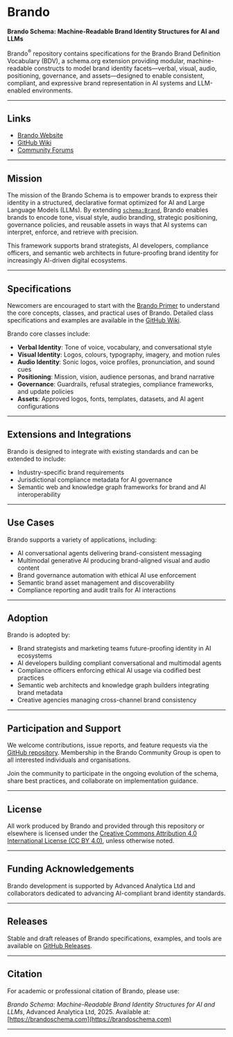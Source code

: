 # Brando

**Brando Schema: Machine-Readable Brand Identity Structures for AI and LLMs**

Brando<sup>®</sup> repository contains specifications for the Brando Brand Definition Vocabulary (BDV), a schema.org extension providing modular, machine-readable constructs to model brand identity facets—verbal, visual, audio, positioning, governance, and assets—designed to enable consistent, compliant, and expressive brand representation in AI systems and LLM-enabled environments.

---

## Links

* [Brando Website](https://brandoschema.com)
* [GitHub Wiki](https://github.com/yourorg/brando/wiki)
* [Community Forums](https://community.brandoschema.com)

---

## Mission

The mission of the Brando Schema is to empower brands to express their identity in a structured, declarative format optimized for AI and Large Language Models (LLMs). By extending [`schema:Brand`](https://schema.org/Brand), Brando enables brands to encode tone, visual style, audio branding, strategic positioning, governance policies, and reusable assets in ways that AI systems can interpret, enforce, and retrieve with precision.

This framework supports brand strategists, AI developers, compliance officers, and semantic web architects in future-proofing brand identity for increasingly AI-driven digital ecosystems.

---

## Specifications

Newcomers are encouraged to start with the [Brando Primer](https://brandoschema.com/primer) to understand the core concepts, classes, and practical uses of Brando. Detailed class specifications and examples are available in the [GitHub Wiki](https://github.com/yourorg/brando/wiki).

Brando core classes include:

* **Verbal Identity**: Tone of voice, vocabulary, and conversational style
* **Visual Identity**: Logos, colours, typography, imagery, and motion rules
* **Audio Identity**: Sonic logos, voice profiles, pronunciation, and sound cues
* **Positioning**: Mission, vision, audience personas, and brand narrative
* **Governance**: Guardrails, refusal strategies, compliance frameworks, and update policies
* **Assets**: Approved logos, fonts, templates, datasets, and AI agent configurations

---

## Extensions and Integrations

Brando is designed to integrate with existing standards and can be extended to include:

* Industry-specific brand requirements
* Jurisdictional compliance metadata for AI governance
* Semantic web and knowledge graph frameworks for brand and AI interoperability

---

## Use Cases

Brando supports a variety of applications, including:

* AI conversational agents delivering brand-consistent messaging
* Multimodal generative AI producing brand-aligned visual and audio content
* Brand governance automation with ethical AI use enforcement
* Semantic brand asset management and discoverability
* Compliance reporting and audit trails for AI interactions

---

## Adoption

Brando is adopted by:

* Brand strategists and marketing teams future-proofing identity in AI ecosystems
* AI developers building compliant conversational and multimodal agents
* Compliance officers enforcing ethical AI usage via codified best practices
* Semantic web architects and knowledge graph builders integrating brand metadata
* Creative agencies managing cross-channel brand consistency

---

## Participation and Support

We welcome contributions, issue reports, and feature requests via the [GitHub repository](https://github.com/JonathanBowker/brandoschema.com). Membership in the Brando Community Group is open to all interested individuals and organisations.

Join the community to participate in the ongoing evolution of the schema, share best practices, and collaborate on implementation guidance.

---

## License

All work produced by Brando and provided through this repository or elsewhere is licensed under the [Creative Commons Attribution 4.0 International License (CC BY 4.0)](https://creativecommons.org/licenses/by/4.0/), unless otherwise noted.

---

## Funding Acknowledgements

Brando development is supported by Advanced Analytica Ltd and collaborators dedicated to advancing AI-compliant brand identity standards.

---

## Releases

Stable and draft releases of Brando specifications, examples, and tools are available on [GitHub Releases](https://github.com/JonathanBowker/brandoschema.com/releases).

---

## Citation

For academic or professional citation of Brando, please use:

*Brando Schema: Machine-Readable Brand Identity Structures for AI and LLMs*, Advanced Analytica Ltd, 2025. Available at: [https://brandoschema.com](https://brandoschema.com)

---

